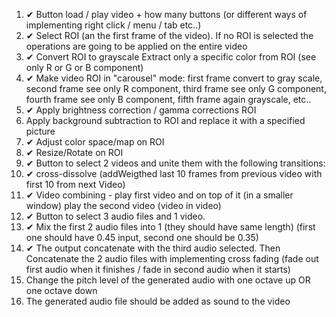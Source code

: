 1. ✔ Button load / play video + how many buttons (or different ways of implementing right click / menu / tab etc..)
2. ✔ Select ROI (an the first frame of the video). If no ROI is selected the operations are going to be applied on the entire video
3. ✔ Convert ROI to grayscale
   Extract only a specific color from ROI (see only R or G or B component)
4. ✔ Make video ROI in "carousel" mode: first frame convert to gray scale, second frame see only R component, third frame see only G component, fourth frame see only B component, fifth frame again grayscale, etc..
5. ✔ Apply brightness correction / gamma corrections ROI
6. Apply background subtraction to ROI and replace it with a specified picture
7. ✔ Adjust color space/map on ROI
8. ✔ Resize/Rotate on ROI
9. ✔ Button to select 2 videos and unite them with the following transitions:
10. ✔ cross-dissolve (addWeigthed last 10 frames from previous video with first 10 from next Video)
11. ✔ Video combining - play first video and on top of it (in a smaller window) play the second video (video in video)
12. ✔ Button to select 3 audio files and 1 video.
13. ✔ Mix the first 2 audio files into 1 (they should have same length) (first one should have 0.45 input, second one should be 0.35)
14. ✔ The output concatenate with the third audio selected. Then Concatenate the 2 audio files with implementing cross fading (fade out first audio when it finishes / fade in second audio when it starts)
15. Change the pitch level of the generated audio with one octave up OR one octave down
16. The generated audio file should be added as sound to the video
